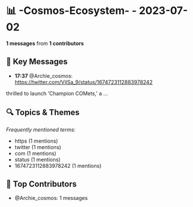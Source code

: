 # 📊 -Cosmos-Ecosystem- - 2023-07-02
**1 messages** from **1 contributors**

## 💬 Key Messages
- **17:37** @Archie_cosmos: https://twitter.com/VilSa_9/status/1674723112883978242

 thrilled to launch 'Champion COMets,' a ...

## 🔍 Topics & Themes
*Frequently mentioned terms:*
- https (1 mentions)
- twitter (1 mentions)
- com (1 mentions)
- status (1 mentions)
- 1674723112883978242 (1 mentions)

## 👥 Top Contributors
- @Archie_cosmos: 1 messages